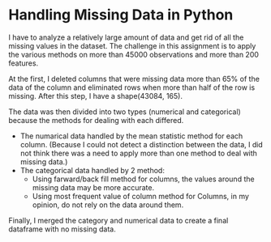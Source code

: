 # Handling Missing Data in Python

I have to analyze a relatively large amount of data and get rid of all the missing values in the dataset. The challenge in this assignment is to apply the various methods on more than 45000 observations and more than 200 features.

At the first, I deleted columns that were missing data more than 65% of the data of the column and eliminated rows when more than half of the row is missing.
After this step, I have a shape(43084, 165).

The data was then divided into two types (numerical and categorical) because the methods for dealing with each differed.
  - The numarical data handled by the mean statistic method for each column. (Because I could not detect a distinction between the data, I did not think there was a need to apply more than one method to deal with missing data.)
  - The categorical data handled by 2 method: 
    - Using farward/back fill method for columns, the values around the missing data may be more accurate.
    - Using most frequent value of column method for Columns, in my opinion, do not rely on the data around them.

Finally, I merged the category and numerical data to create a final dataframe with no missing data.
